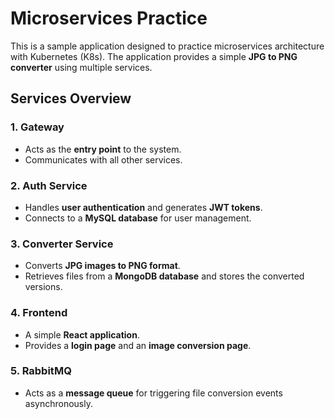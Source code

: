 # Microservices Practice

This is a sample application designed to practice microservices architecture with Kubernetes (K8s). The application provides a simple **JPG to PNG converter** using multiple services.

## Services Overview

### 1. **Gateway**  
   - Acts as the **entry point** to the system.  
   - Communicates with all other services.  

### 2. **Auth Service**  
   - Handles **user authentication** and generates **JWT tokens**.  
   - Connects to a **MySQL database** for user management.  

### 3. **Converter Service**  
   - Converts **JPG images to PNG format**.  
   - Retrieves files from a **MongoDB database** and stores the converted versions.  

### 4. **Frontend**  
   - A simple **React application**.  
   - Provides a **login page** and an **image conversion page**.  

### 5. **RabbitMQ**  
   - Acts as a **message queue** for triggering file conversion events asynchronously.  


